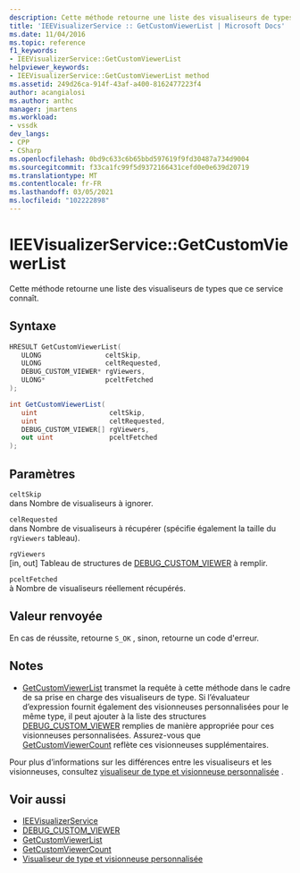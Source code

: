 ```yaml
---
description: Cette méthode retourne une liste des visualiseurs de types que ce service connaît.
title: 'IEEVisualizerService :: GetCustomViewerList | Microsoft Docs'
ms.date: 11/04/2016
ms.topic: reference
f1_keywords:
- IEEVisualizerService::GetCustomViewerList
helpviewer_keywords:
- IEEVisualizerService::GetCustomViewerList method
ms.assetid: 249d26ca-914f-43af-a400-8162477223f4
author: acangialosi
ms.author: anthc
manager: jmartens
ms.workload:
- vssdk
dev_langs:
- CPP
- CSharp
ms.openlocfilehash: 0bd9c633c6b65bbd597619f9fd30487a734d9004
ms.sourcegitcommit: f33ca1fc99f5d9372166431cefd0e0e639d20719
ms.translationtype: MT
ms.contentlocale: fr-FR
ms.lasthandoff: 03/05/2021
ms.locfileid: "102222898"
---
```

# <a name="ieevisualizerservicegetcustomviewerlist"></a>IEEVisualizerService::GetCustomViewerList
Cette méthode retourne une liste des visualiseurs de types que ce service connaît.

## <a name="syntax"></a>Syntaxe

```cpp
HRESULT GetCustomViewerList(
   ULONG                celtSkip,
   ULONG                celtRequested,
   DEBUG_CUSTOM_VIEWER* rgViewers,
   ULONG*               pceltFetched
);
```

```csharp
int GetCustomViewerList(
   uint                  celtSkip,
   uint                  celtRequested,
   DEBUG_CUSTOM_VIEWER[] rgViewers,
   out uint              pceltFetched
);
```

## <a name="parameters"></a>Paramètres
`celtSkip`\
dans Nombre de visualiseurs à ignorer.

`celRequested`\
dans Nombre de visualiseurs à récupérer (spécifie également la taille du `rgViewers` tableau).

`rgViewers`\
[in, out] Tableau de structures de [DEBUG_CUSTOM_VIEWER](../../../extensibility/debugger/reference/debug-custom-viewer.md) à remplir.

`pceltFetched`\
à Nombre de visualiseurs réellement récupérés.

## <a name="return-value"></a>Valeur renvoyée
 En cas de réussite, retourne `S_OK` , sinon, retourne un code d'erreur.

## <a name="remarks"></a>Notes
- [GetCustomViewerList](../../../extensibility/debugger/reference/idebugproperty3-getcustomviewerlist.md) transmet la requête à cette méthode dans le cadre de sa prise en charge des visualiseurs de type. Si l’évaluateur d’expression fournit également des visionneuses personnalisées pour le même type, il peut ajouter à la liste des structures [DEBUG_CUSTOM_VIEWER](../../../extensibility/debugger/reference/debug-custom-viewer.md) remplies de manière appropriée pour ces visionneuses personnalisées. Assurez-vous que [GetCustomViewerCount](../../../extensibility/debugger/reference/idebugproperty3-getcustomviewercount.md) reflète ces visionneuses supplémentaires.

 Pour plus d’informations sur les différences entre les visualiseurs et les visionneuses, consultez [visualiseur de type et visionneuse personnalisée](../../../extensibility/debugger/type-visualizer-and-custom-viewer.md) .

## <a name="see-also"></a>Voir aussi
- [IEEVisualizerService](../../../extensibility/debugger/reference/ieevisualizerservice.md)
- [DEBUG_CUSTOM_VIEWER](../../../extensibility/debugger/reference/debug-custom-viewer.md)
- [GetCustomViewerList](../../../extensibility/debugger/reference/idebugproperty3-getcustomviewerlist.md)
- [GetCustomViewerCount](../../../extensibility/debugger/reference/idebugproperty3-getcustomviewercount.md)
- [Visualiseur de type et visionneuse personnalisée](../../../extensibility/debugger/type-visualizer-and-custom-viewer.md)

